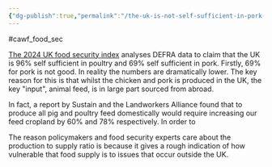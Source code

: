 ```yaml
---
{"dg-publish":true,"permalink":"/the-uk-is-not-self-sufficient-in-pork-or-poultry/","tags":["animal_feed"],"created":"2025-10-23T17:42:42.711+01:00","updated":"2025-10-23T19:18:51.180+01:00"}
---
```


#cawf_food_sec 

[The 2024 UK food security index](https://www.gov.uk/government/publications/uk-food-security-index-2024/uk-food-security-index-2024#indicator-3-production-supply-ratio) analyses DEFRA data to claim that the UK is 96% self sufficient in poultry and 69% self sufficient in pork. Firstly, 69% for pork is not good. In reality the numbers are dramatically lower. The key reason for this is that whilst the chicken and pork is produced in the UK, the key "input", animal feed, is in large part sourced from abroad. 

In fact, a report by Sustain and the Landworkers Alliance found that to produce all pig and poultry feed domestically would require increasing our feed cropland by 60% and 78% respectively. In order to 

The reason policymakers and food security experts care about the production to supply ratio is because it gives a rough indication of how vulnerable that food supply is to issues that occur outside the UK. 